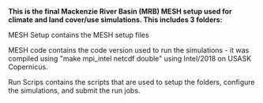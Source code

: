 **This is the final Mackenzie River Basin (MRB) MESH setup used for climate and land cover/use simulations. This includes 3 folders:**

MESH Setup contains the MESH setup files

MESH code contains the code version used to run the simulations - it was compiled using "make mpi_intel netcdf double" using Intel/2018 on USASK Copernicus.

Run Scrips contains the scripts that are used to setup the folders, configure the simulations, and submit the run jobs.
